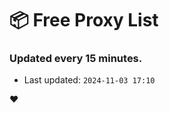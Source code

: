 # :package: Free Proxy List
### Updated every 15 minutes.

- Last updated: `2024-11-03 17:10`

:heart:
